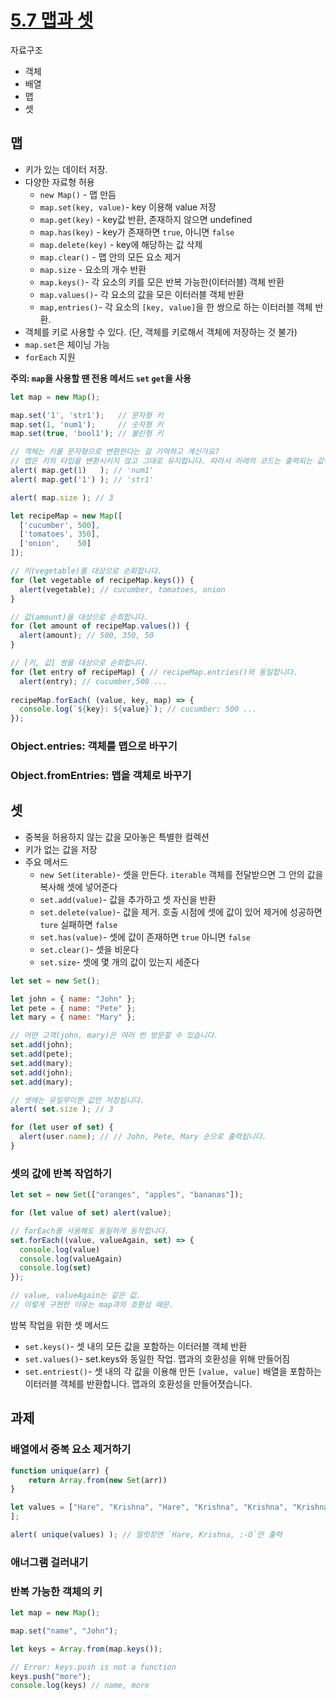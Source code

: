 # [5.7 맵과 셋](https://ko.javascript.info/map-set)

자료구조
* 객체
* 배열
* 맵
* 셋

## 맵
* 키가 있는 데이터 저장. 
* 다양한 자료형 허용
    * `new Map()` - 맵 만듬
    * `map.set(key, value)`- key 이용해 value 저장
    * `map.get(key)` - key값 반환, 존재하지 않으면 undefined
    * `map.has(key)` - key가 존재하면 `true`, 아니면 `false`
    * `map.delete(key)` - key에 해당하는 값 삭제
    * `map.clear()` - 맵 안의 모든 요소 제거
    * `map.size` - 요소의 개수 반환
    * `map.keys()`- 각 요소의 키를 모은 반복 가능한(이터러블) 객체 반환
    * `map.values()`- 각 요소의 값을 모은 이터러블 객체 반환
    * `map,entries()`- 각 요소의 `[key, value]`을 한 쌍으로 하는 이터러블 객체 반환. 
* 객체를 키로 사용할 수 있다. (단, 객체를 키로해서 객체에 저장하는 것 불가)
* `map.set`은 체이닝 가능 
* `forEach` 지원

**주의: `map`을 사용할 땐 전용 메서드 `set` `get`을 사용**


```javascript
let map = new Map();

map.set('1', 'str1');   // 문자형 키
map.set(1, 'num1');     // 숫자형 키
map.set(true, 'bool1'); // 불린형 키

// 객체는 키를 문자형으로 변환한다는 걸 기억하고 계신가요?
// 맵은 키의 타입을 변환시키지 않고 그대로 유지합니다. 따라서 아래의 코드는 출력되는 값이 다릅니다.
alert( map.get(1)   ); // 'num1'
alert( map.get('1') ); // 'str1'

alert( map.size ); // 3
```

```javascript
let recipeMap = new Map([
  ['cucumber', 500],
  ['tomatoes', 350],
  ['onion',    50]
]);

// 키(vegetable)를 대상으로 순회합니다.
for (let vegetable of recipeMap.keys()) {
  alert(vegetable); // cucumber, tomatoes, onion
}

// 값(amount)을 대상으로 순회합니다.
for (let amount of recipeMap.values()) {
  alert(amount); // 500, 350, 50
}

// [키, 값] 쌍을 대상으로 순회합니다.
for (let entry of recipeMap) { // recipeMap.entries()와 동일합니다.
  alert(entry); // cucumber,500 ...
  
recipeMap.forEach( (value, key, map) => {
  console.log(`${key}: ${value}`); // cucumber: 500 ...
});
```

### Object.entries: 객체를 맵으로 바꾸기

### Object.fromEntries: 맵을 객체로 바꾸기

## 셋
* 중복을 허용하지 않는 값을 모아놓은 특별한 컬렉션
* 키가 없는 값을 저장
* 주요 메서드
    * `new Set(iterable)`- 셋을 만든다. `iterable` 객체를 전달받으면 그 안의 값을 복사해 셋에 넣어준다
    *  `set.add(value)`- 값을 추가하고 셋 자신을 반환
    *  `set.delete(value)`- 값을 제거. 호출 시점에 셋에 값이 있어 제거에 성공하면 `ture` 실패하면 `false`
    *  `set.has(value)`- 셋에 값이 존재하면 `true` 아니면 `false`
    *  `set.clear()`- 셋을 비운다
    *  `set.size`- 셋에 몇 개의 값이 있는지 세준다

```javascript
let set = new Set();

let john = { name: "John" };
let pete = { name: "Pete" };
let mary = { name: "Mary" };

// 어떤 고객(john, mary)은 여러 번 방문할 수 있습니다.
set.add(john);
set.add(pete);
set.add(mary);
set.add(john);
set.add(mary);

// 셋에는 유일무이한 값만 저장됩니다.
alert( set.size ); // 3

for (let user of set) {
  alert(user.name); // // John, Pete, Mary 순으로 출력됩니다.
}
```

### 셋의 값에 반복 작업하기
```javascript
let set = new Set(["oranges", "apples", "bananas"]);

for (let value of set) alert(value);

// forEach를 사용해도 동일하게 동작합니다.
set.forEach((value, valueAgain, set) => {
  console.log(value)
  console.log(valueAgain)
  console.log(set)
});

// value, valueAgain는 같은 값.
// 이렇게 구현한 이유는 map과의 호환성 때문.
```
밤복 작업을 위한 셋 메서드
* `set.keys()`- 셋 내의 모든 값을 포함하는 이터러블 객체 반환
* `set.values()`- set.keys와 동일한 작업. 맵과의 호환성을 위해 만들어짐
* `set.entriest()`- 셋 내의 각 값을 이용해 만든 `[value, value]` 배열을 포함하는 이터러블 객체를 반환합니다. 맵과의 호환성을 만들어졋습니다. 
## 과제
### 배열에서 중복 요소 제거하기
```javascript
function unique(arr) {
    return Array.from(new Set(arr))
}

let values = ["Hare", "Krishna", "Hare", "Krishna", "Krishna", "Krishna", "Hare", "Hare", ":-O"
];

alert( unique(values) ); // 얼럿창엔 `Hare, Krishna, :-O`만 출력
```
### 애너그램 걸러내기
### 반복 가능한 객체의 키
```javascript
let map = new Map();

map.set("name", "John");

let keys = Array.from(map.keys());

// Error: keys.push is not a function
keys.push("more");
console.log(keys) // name, more
```

